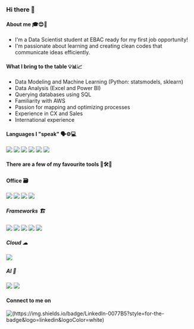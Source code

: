 ### Hi there 👋

#### About me 🎓😊💼
- I'm a Data Scientist student at EBAC ready for my first job opportunity!
- I'm passionate about learning and creating clean codes that communicate ideas efficiently.

#### What I bring to the table 💡📊📈
- Data Modeling and Machine Learning (Python: statsmodels, sklearn)
- Data Analysis (Excel and Power BI)
- Querying databases using SQL
- Familiarity with AWS
- Passion for mapping and optimizing processes
- Experience in CX and Sales
- International experience

#### Languages I "speak" 🗣️⚙️💻
![](https://img.shields.io/badge/Python-FFD43B?style=for-the-badge&logo=python&logoColor=blue)
![](https://img.shields.io/badge/Numpy-777BB4?style=for-the-badge&logo=numpy&logoColor=white)
![](https://img.shields.io/badge/Pandas-2C2D72?style=for-the-badge&logo=pandas&logoColor=white)
![](https://img.shields.io/badge/Plotly-239120?style=for-the-badge&logo=plotly&logoColor=white)
![](https://img.shields.io/badge/scikit_learn-F7931E?style=for-the-badge&logo=scikit-learn&logoColor=white)
![](https://img.shields.io/badge/Streamlit-FF4B4B?style=for-the-badge&logo=Streamlit&logoColor=white)

#### There are a few of my favourite tools 🧰🛠️🧮
#### Office 🗃️
![](https://img.shields.io/badge/Google%20Sheets-34A853?style=for-the-badge&logo=google-sheets&logoColor=white)
![](https://img.shields.io/badge/Microsoft_Office-D83B01?style=for-the-badge&logo=microsoft-office&logoColor=white)
![](hhttps://img.shields.io/badge/Todoist-E44332?style=for-the-badge&logo=todoist&logoColor=white)
![](https://img.shields.io/badge/Trello-0052CC?style=for-the-badge&logo=trello&logoColor=white)

##### Frameworks 🏗️
![](https://img.shields.io/badge/conda-342B029.svg?&style=for-the-badge&logo=anaconda&logoColor=white)
![](https://img.shields.io/badge/Jupyter-F37626.svg?&style=for-the-badge&logo=Jupyter&logoColor=white)
![](https://img.shields.io/badge/Markdown-000000?style=for-the-badge&logo=markdown&logoColor=white)
![](https://img.shields.io/badge/PowerBI-F2C811?style=for-the-badge&logo=Power%20BI&logoColor=white)
![](https://img.shields.io/badge/pypi-3775A9?style=for-the-badge&logo=pypi&logoColor=white)

##### Cloud ☁
![](https://img.shields.io/badge/Amazon_AWS-FF9900?style=for-the-badge&logo=amazonaws&logoColor=white)

##### AI 🤖
![](https://img.shields.io/badge/ChatGPT-74aa9c?style=for-the-badge&logo=openai&logoColor=white) 
![](https://img.shields.io/badge/Gemini-8E75B2?style=for-the-badge&logo=googlebard&logoColor=fff)

#### Connect to me on
![(https://img.shields.io/badge/LinkedIn-0077B5?style=for-the-badge&logo=linkedin&logoColor=white)](https://www.linkedin.com/in/bernardo-gm-pinheiro/?locale=en_US)


<!--
**BernardoGMP/BernardoGMP** is a ✨ _special_ ✨ repository because its `README.md` (this file) appears on your GitHub profile.

Here are some ideas to get you started:

- 🔭 I’m currently working on ...
- 🌱 I’m currently learning ...
- 👯 I’m looking to collaborate on ...
- 🤔 I’m looking for help with ...
- 💬 Ask me about ...
- 📫 How to reach me: ...
- 😄 Pronouns: ...
- ⚡ Fun fact: ...
-->
